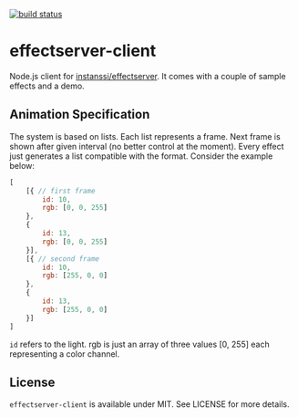 [![build status](https://secure.travis-ci.org/bebraw/effectserver-client.png)](http://travis-ci.org/bebraw/effectserver-client)
# effectserver-client

Node.js client for [instanssi/effectserver](https://github.com/Instanssi/effectserver). It comes with a couple of sample effects and a demo.

## Animation Specification

The system is based on lists. Each list represents a frame. Next frame is shown after given interval (no better control at the moment). Every effect just generates a list compatible with the format. Consider the example below:

```js
[
    [{ // first frame
        id: 10,
        rgb: [0, 0, 255]
    },
    {
        id: 13,
        rgb: [0, 0, 255]
    }],
    [{ // second frame
        id: 10,
        rgb: [255, 0, 0]
    },
    {
        id: 13,
        rgb: [255, 0, 0]
    }]
]
```

`id` refers to the light. rgb is just an array of three values [0, 255] each representing a color channel.

## License

`effectserver-client` is available under MIT. See LICENSE for more details.

